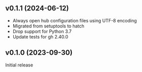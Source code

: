 v0.1.1 (2024-06-12)
-------------------
- Always open hub configuration files using UTF-8 encoding
- Migrated from setuptools to hatch
- Drop support for Python 3.7
- Update tests for gh 2.40.0

v0.1.0 (2023-09-30)
-------------------
Initial release
